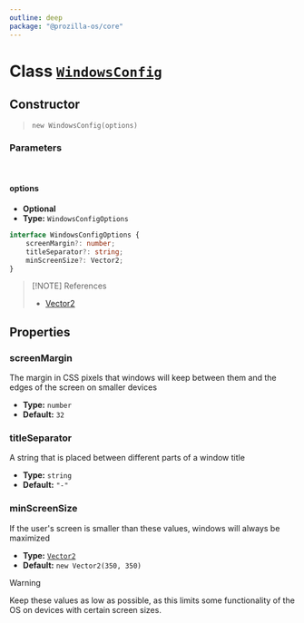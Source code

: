 ```yaml
---
outline: deep
package: "@prozilla-os/core"
---
```


# Class [`WindowsConfig`](https://github.com/prozilla-os/ProzillaOS/blob/main/packages/core/src/features/system/configs/windowsConfig.ts)

## Constructor

> `new WindowsConfig(options)`

### Parameters

<br>

#### options

- **Optional**
- **Type:** `WindowsConfigOptions`

```ts
interface WindowsConfigOptions {
	screenMargin?: number;
	titleSeparator?: string;
	minScreenSize?: Vector2;
}
```

> [!NOTE] References
> - [Vector2](/reference/classes/utils/vector2)

## Properties

### screenMargin

The margin in CSS pixels that windows will keep between them and the edges of the screen on smaller devices

- **Type:** `number`
- **Default:** `32`

### titleSeparator

A string that is placed between different parts of a window title

- **Type:** `string`
- **Default:** `"-"`

### minScreenSize

If the user's screen is smaller than these values, windows will always be maximized

- **Type:** [`Vector2`](/reference/classes/utils/vector2)
- **Default:** `new Vector2(350, 350)`

> [!WARNING] 
> Keep these values as low as possible, as this limits some functionality of the OS on devices with certain screen sizes.
